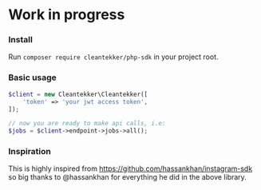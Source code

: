 # Work in progress

### Install  
Run `composer require cleantekker/php-sdk` in your project root.

### Basic usage
```php
$client = new Cleantekker\Cleantekker([
    'token' => 'your jwt access token',
]);

// now you are ready to make api calls, i.e:
$jobs = $client->endpoint->jobs->all();
```

### Inspiration  
This is highly inspired from https://github.com/hassankhan/instagram-sdk   
so big thanks to @hassankhan for everything he did in the above library.
